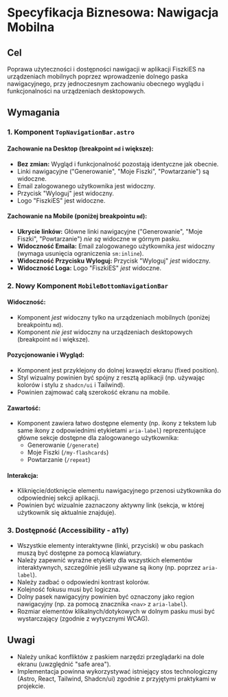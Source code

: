 # Specyfikacja Biznesowa: Nawigacja Mobilna

## Cel

Poprawa użyteczności i dostępności nawigacji w aplikacji FiszkiES na urządzeniach mobilnych poprzez wprowadzenie dolnego paska nawigacyjnego, przy jednoczesnym zachowaniu obecnego wyglądu i funkcjonalności na urządzeniach desktopowych.

## Wymagania

### 1. Komponent `TopNavigationBar.astro`

#### Zachowanie na Desktop (breakpoint `md` i większe):

-   **Bez zmian:** Wygląd i funkcjonalność pozostają identyczne jak obecnie.
-   Linki nawigacyjne ("Generowanie", "Moje Fiszki", "Powtarzanie") są widoczne.
-   Email zalogowanego użytkownika jest widoczny.
-   Przycisk "Wyloguj" jest widoczny.
-   Logo "FiszkiES" jest widoczne.

#### Zachowanie na Mobile (poniżej breakpointu `md`):

-   **Ukrycie linków:** Główne linki nawigacyjne ("Generowanie", "Moje Fiszki", "Powtarzanie") *nie są* widoczne w górnym pasku.
-   **Widoczność Emaila:** Email zalogowanego użytkownika *jest* widoczny (wymaga usunięcia ograniczenia `sm:inline`).
-   **Widoczność Przycisku Wyloguj:** Przycisk "Wyloguj" *jest* widoczny.
-   **Widoczność Loga:** Logo "FiszkiES" *jest* widoczne.

### 2. Nowy Komponent `MobileBottomNavigationBar`

#### Widoczność:

-   Komponent *jest* widoczny tylko na urządzeniach mobilnych (poniżej breakpointu `md`).
-   Komponent *nie jest* widoczny na urządzeniach desktopowych (breakpoint `md` i większe).

#### Pozycjonowanie i Wygląd:

-   Komponent jest przyklejony do dolnej krawędzi ekranu (fixed position).
-   Styl wizualny powinien być spójny z resztą aplikacji (np. używając kolorów i stylu z `shadcn/ui` i Tailwind).
-   Powinien zajmować całą szerokość ekranu na mobile.

#### Zawartość:

-   Komponent zawiera łatwo dostępne elementy (np. ikony z tekstem lub same ikony z odpowiednimi etykietami `aria-label`) reprezentujące główne sekcje dostępne dla zalogowanego użytkownika:
    -   Generowanie (`/generate`)
    -   Moje Fiszki (`/my-flashcards`)
    -   Powtarzanie (`/repeat`)

#### Interakcja:

-   Kliknięcie/dotknięcie elementu nawigacyjnego przenosi użytkownika do odpowiedniej sekcji aplikacji.
-   Powinien być wizualnie zaznaczony aktywny link (sekcja, w której użytkownik się aktualnie znajduje).

### 3. Dostępność (Accessibility - a11y)

-   Wszystkie elementy interaktywne (linki, przyciski) w obu paskach muszą być dostępne za pomocą klawiatury.
-   Należy zapewnić wyraźne etykiety dla wszystkich elementów interaktywnych, szczególnie jeśli używane są ikony (np. poprzez `aria-label`).
-   Należy zadbać o odpowiedni kontrast kolorów.
-   Kolejność fokusu musi być logiczna.
-   Dolny pasek nawigacyjny powinien być oznaczony jako region nawigacyjny (np. za pomocą znacznika `<nav>` z `aria-label`).
-   Rozmiar elementów klikalnych/dotykowych w dolnym pasku musi być wystarczający (zgodnie z wytycznymi WCAG).

## Uwagi

-   Należy unikać konfliktów z paskiem narzędzi przeglądarki na dole ekranu (uwzględnić "safe area").
-   Implementacja powinna wykorzystywać istniejący stos technologiczny (Astro, React, Tailwind, Shadcn/ui) zgodnie z przyjętymi praktykami w projekcie. 